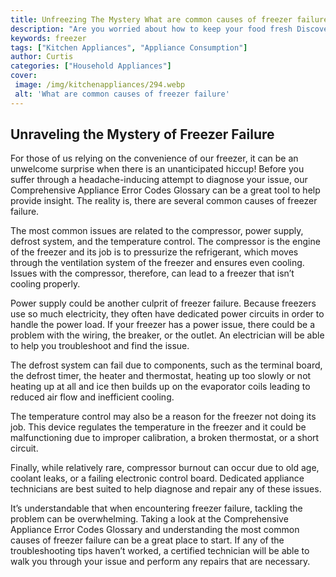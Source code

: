 ```yaml
---
title: Unfreezing The Mystery What are common causes of freezer failure
description: "Are you worried about how to keep your food fresh Discover the common causes for freezer failure so you can avoid them and keep your food fresh"
keywords: freezer
tags: ["Kitchen Appliances", "Appliance Consumption"]
author: Curtis
categories: ["Household Appliances"]
cover: 
 image: /img/kitchenappliances/294.webp
 alt: 'What are common causes of freezer failure'
---
```

## Unraveling the Mystery of Freezer Failure
For those of us relying on the convenience of our freezer, it can be an unwelcome surprise when there is an unanticipated hiccup! Before you suffer through a headache-inducing attempt to diagnose your issue, our Comprehensive Appliance Error Codes Glossary can be a great tool to help provide insight. The reality is, there are several common causes of freezer failure.

The most common issues are related to the compressor, power supply, defrost system, and the temperature control. The compressor is the engine of the freezer and its job is to pressurize the refrigerant, which moves through the ventilation system of the freezer and ensures even cooling. Issues with the compressor, therefore, can lead to a freezer that isn’t cooling properly.

Power supply could be another culprit of freezer failure. Because freezers use so much electricity, they often have dedicated power circuits in order to handle the power load. If your freezer has a power issue, there could be a problem with the wiring, the breaker, or the outlet. An electrician will be able to help you troubleshoot and find the issue.

The defrost system can fail due to components, such as the terminal board, the defrost timer, the heater and thermostat, heating up too slowly or not heating up at all and ice then builds up on the evaporator coils leading to reduced air flow and inefficient cooling.

The temperature control may also be a reason for the freezer not doing its job. This device regulates the temperature in the freezer and it could be malfunctioning due to improper calibration, a broken thermostat, or a short circuit.

Finally, while relatively rare, compressor burnout can occur due to old age, coolant leaks, or a failing electronic control board. Dedicated appliance technicians are best suited to help diagnose and repair any of these issues.

It’s understandable that when encountering freezer failure, tackling the problem can be overwhelming. Taking a look at the Comprehensive Appliance Error Codes Glossary and understanding the most common causes of freezer failure can be a great place to start. If any of the troubleshooting tips haven’t worked, a certified technician will be able to walk you through your issue and perform any repairs that are necessary.
